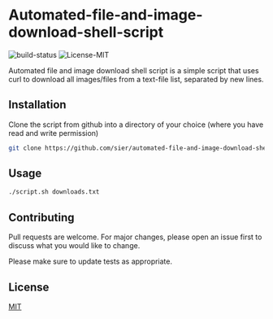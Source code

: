 # Automated-file-and-image-download-shell-script
![build-status](https://travis-ci.com/sier/automated-file-and-image-download-shell-script.svg?branch=master) ![License-MIT](https://img.shields.io/badge/license-MIT-04918a)

Automated file and image download shell script is a simple script that uses curl to download all images/files from a text-file list, separated by new lines.

## Installation

Clone the script from github into a directory of your choice (where you have read and write permission)


```bash
git clone https://github.com/sier/automated-file-and-image-download-shell-script.git
```

## Usage

```bash
./script.sh downloads.txt
```

## Contributing
Pull requests are welcome. For major changes, please open an issue first to discuss what you would like to change.

Please make sure to update tests as appropriate.

## License
[MIT](https://choosealicense.com/licenses/mit/)
